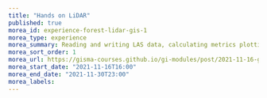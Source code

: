 ```yaml
---
title: "Hands on LiDAR"
published: true
morea_id: experience-forest-lidar-gis-1
morea_type: experience
morea_summary: Reading and writing LAS data, calculating metrics plotting results
morea_sort_order: 1
morea_url: https://gisma-courses.github.io/gi-modules/post/2021-11-16-getting-startet-with-lidar/
morea_start_date: "2021-11-16T16:00"
morea_end_date: "2021-11-30T23:00"
morea_labels:
---
```



